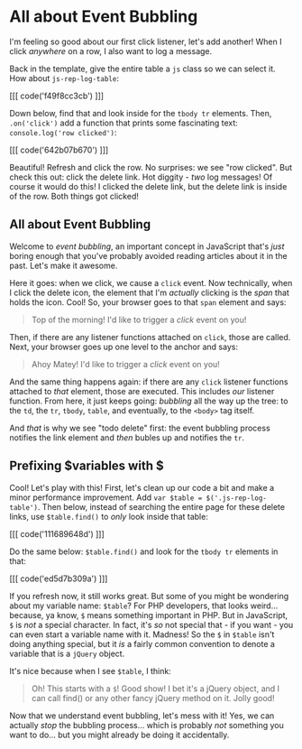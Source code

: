 # All about Event Bubbling

I'm feeling so good about our first click listener, let's add another! When I click
*anywhere* on a row, I also want to log a message.

Back in the template, give the entire table a `js` class so we can select it. How
about `js-rep-log-table`:

[[[ code('f49f8cc3cb') ]]]

Down below, find that and look inside for the `tbody tr` elements. Then, `.on('click')`
add a function that prints some fascinating text: `console.log('row clicked')`:

[[[ code('642b07b670') ]]]

Beautiful! Refresh and click the row. No surprises: we see "row clicked". But check
this out: click the delete link. Hot diggity - *two* log messages! Of course it would
do this! I clicked the delete link, but the delete link is inside of the row. Both
things got clicked!

## All about Event Bubbling

Welcome to *event bubbling*, an important concept in JavaScript that's *just* boring
enough that you've probably avoided reading articles about it in the past. Let's make
it awesome.

Here it goes: when we click, we cause a `click` event. Now technically, when I click
the delete icon, the element that I'm *actually* clicking is the *span* that holds
the icon. Cool! So, your browser goes to that `span` element and says:

> Top of the morning! I'd like to trigger a *click* event on you!

Then, if there are any listener functions attached on `click`, those are called.
Next, your browser goes up one level to the anchor and says:

> Ahoy Matey! I'd like to trigger a *click* event on you!

And the same thing happens again: if there are any `click` listener functions attached
to *that* element, those are executed. This includes *our* listener function. From
here, it just keeps going: *bubbling* all the way up the tree: to the `td`, the `tr`,
`tbody`, `table`, and eventually, to the `<body>` tag itself.

And *that* is why we see "todo delete" first: the event bubbling process notifies
the link element and *then* bubles up and notifies the `tr`.

## Prefixing $variables with $

Cool! Let's play with this! First, let's clean up our code a bit and make a minor
performance improvement. Add `var $table = $('.js-rep-log-table')`. Then below, instead
of searching the entire page for these delete links, use `$table.find()` to *only*
look inside that table:

[[[ code('111689648d') ]]]

Do the same below: `$table.find()` and look for the `tbody tr` elements in that:

[[[ code('ed5d7b309a') ]]]

If you refresh now, it still works great. But some of you might be wondering about
my variable name: `$table`? For PHP developers, that looks weird... because, ya know,
`$` means something important in PHP. But in JavaScript, `$` is *not* a special character.
In fact, it's *so* not special that - if you want - you can even start a variable
name with it. Madness! So the `$` in `$table` isn't doing anything special, but it
*is* a fairly common convention to denote a variable that is a `jQuery` object.

It's nice because when I see `$table`, I think:

> Oh! This starts with a `$`! Good show! I bet it's a jQuery object, and I can call
> find() or any other fancy jQuery method on it. Jolly good!

Now that we understand event bubbling, let's mess with it! Yes, we can actually
*stop* the bubbling process... which is probably *not* something you want to do...
but you might already be doing it accidentally.
